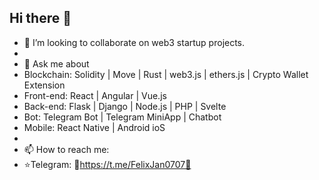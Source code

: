 ## Hi there 👋

- 👯 I’m looking to collaborate on web3 startup projects.
- 
- 💬 Ask me about
- Blockchain: Solidity | Move | Rust | web3.js  | ethers.js | Crypto Wallet Extension
- Front-end: React | Angular | Vue.js
- Back-end: Flask | Django | Node.js | PHP | Svelte
- Bot: Telegram Bot | Telegram MiniApp | Chatbot
- Mobile: React Native | Android ioS
- 
- 📫 How to reach me:
- ⭐️Telegram: 📱https://t.me/FelixJan0707📱
